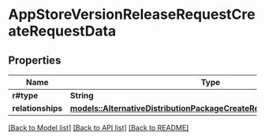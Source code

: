 # AppStoreVersionReleaseRequestCreateRequestData

## Properties

Name | Type | Description | Notes
------------ | ------------- | ------------- | -------------
**r#type** | **String** |  | 
**relationships** | [**models::AlternativeDistributionPackageCreateRequestDataRelationships**](AlternativeDistributionPackageCreateRequest_data_relationships.md) |  | 

[[Back to Model list]](../README.md#documentation-for-models) [[Back to API list]](../README.md#documentation-for-api-endpoints) [[Back to README]](../README.md)


